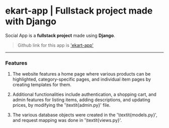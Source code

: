 # **ekart-app | Fullstack project made with Django**

Social App is a **fullstack project** made using **Django**.
> Github link for this app is ['ekart-app'](https://github.com/soumyadip-cy/ekart_project)

---

### Features

1. The website features a home page where various products can be highlighted, category-specific pages, and individual item pages by creating templates for them.

2. Additional functionalities include authentication, a shopping cart, and admin features for listing items, adding descriptions, and updating prices, by modifying the '\textit{admin.py}' file.

3. The various database objects were created in the '\textit{models.py}', and request mapping was done in '\textit{views.py}'.
